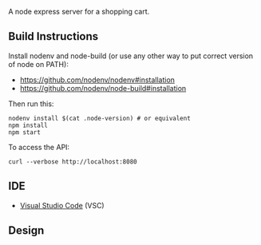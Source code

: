A node express server for a shopping cart.

## Build Instructions

Install nodenv and node-build (or use any other way to put correct version of node on PATH):

* https://github.com/nodenv/nodenv#installation
* https://github.com/nodenv/node-build#installation

Then run this:

```
nodenv install $(cat .node-version) # or equivalent
npm install
npm start
```

To access the API:

```
curl --verbose http://localhost:8080
```

## IDE

* [Visual Studio Code](https://code.visualstudio.com/) (VSC)

## Design

